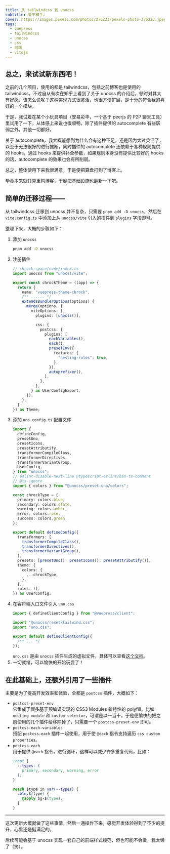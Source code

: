 ```yaml
---
title: 从 tailwindcss 到 unocss
subtitle: 爱不释手。
cover: https://images.pexels.com/photos/276223/pexels-photo-276223.jpeg?auto=compress&cs=tinysrgb&w=1260&h=750&dpr=2
tags:
  - vuepress
  - tailwindcss
  - unocss
  - css
  - 前端
  - vitejs
---
```


## 总之，来试试新东西吧！

之前的几个项目，使用的都是 tailwindcss，包括之前博客也是使用的 tailwindcss，不过自从有次在知乎上看到了关于 unocss 的介绍后，顿时对其大有好感，该怎么说呢？这种实现方式很灵活，也很方便扩展，是十分的符合我的喜好的一个模块。

于是，我试着在某个小玩具项目（安易彩华，一个基于 peerjs 的 P2P 聊天工具）里试用了一下，从体感上来说也很顺畅，除了插件提供的 autocomplete 有些孱弱之外，其他一切都好。

关于 autocomplete，我大概能想到为什么会有这种不足，还是因为太过灵活了，以至于无法很好的进行推断，同时插件的 autocomplete 还依赖于各种规则提供的 hooks，通过 hooks 来提供补全参数，如果规则本身没有提供比较好的 hooks 的话，autocomplete 的效果也会有所削弱。

总之，整体使用下来我很满意，于是便把算盘打到了博客上。

毕竟本来就打算重构博客，干脆把基础设施也翻新一下吧。

## 简单的迁移过程——

从 tailwindcss 迁移到 unocss 并不复杂，只需要 `pnpm add -D unocss`，然后在 `vite.config.ts` 中添加上从 `unocss/vite` 引入的插件到 `plugins` 字段即可。

整理下来，大概的步骤如下：

1. 添加 `unocss`
   ```bash
   pnpm add -D unocss
   ```
2. 注册插件
   ```ts {11}
   // chrock-space/node/index.ts
   import unocss from "unocss/vite";

   export const chrockTheme = ((app) => {
     return {
       name: "vuepress-theme-chrock",
       /** ...... */
       extendsBundlerOptions(options) {
         merge(options, {
           viteOptions: {
             plugins: [unocss()],

             css: {
               postcss: {
                 plugins: [
                   eachVariables(),
                   each(),
                   presetEnv({
                     features: {
                       "nesting-rules": true,
                     },
                   }),
                   autoprefixer(),
                 ],
               },
             },
           } as UserConfigExport,
         });
       },
     }
   }) as Theme;
   ```
3. 添加 `uno.config.ts` 配置文件
   ```ts
   import {
     defineConfig,
     presetUno,
     presetIcons,
     presetAttributify,
     transformerCompileClass,
     transformerDirectives,
     transformerVariantGroup,
     UserConfig,
   } from "unocss";
   // eslint-disable-next-line @typescript-eslint/ban-ts-comment
   // @ts-ignore
   import { colors } from "@unocss/preset-uno/colors";

   const chrockType = {
     primary: colors.blue,
     secondary: colors.slate,
     warning: colors.amber,
     error: colors.rose,
     success: colors.green,
   };

   export default defineConfig({
     transformers: [
       transformerCompileClass(),
       transformerDirectives(),
       transformerVariantGroup(),
     ],
     presets: [presetUno(), presetIcons(), presetAttributify()],
     theme: {
       colors: {
         ...chrockType,
       },
     },
     rules: [],
   }) as UserConfig;
   ```
4. 在客户端入口文件引入 `uno.css`
   ```ts {4}
   import { defineClientConfig } from "@vuepress/client";

   import "@unocss/reset/tailwind.css";
   import "uno.css";

   export default defineClientConfig({
     /** ... */
   });
   ```
   `uno.css` 是由 `unocss` 插件生成的虚拟文件，具体可以查看[这个文档](https://cn.vitejs.dev/guide/api-plugin.html#importing-a-virtual-file)。
5. 一切就绪，可以愉快的开始玩耍了！

## 在此基础上，还额外引用了一些插件

主要是为了提高开发效率和体验，全都是 `postcss` 插件，大概如下：

- `postcss-preset-env`  
  它集成了很多基于预编译实现的 CSS3 Modules 新特性的 polyfill，比如 `nesting module` 和 `custom selector`，可谓是以一当十，于是便愉快的把之前使用的几个插件给移除掉了，只需要一个 `postcss-preset-env` 即可。
- `postcss-each-variables`  
  搭配 `postcss-each` 插件一起使用，用于使 `@each` 指令支持遍历 `css custom properties`。
- `postcss-each`  
  用于提供 `@each` 指令，进行循环，这样可以减少许多重复代码，比如：
  ```css
  :root {
    --types: (
      primary, secondary, warning, error
    );
  }

  @each $type in var(--types) {
    .btn.$(type) {
      @apply bg-$(type);
    }
  }
  ```

---

这次更新大概就做了这些事情，然后一通操作下来，感觉开发体验得到了不少的提升，心里还是挺满足的。

后续可能会基于 unocss 实现一套自己的前端样式规范，但也可能不会做，我太懒了（笑）。
